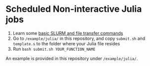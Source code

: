 # Scheduled Non-interactive Julia jobs

1. Learn some [basic SLURM and file transfer commands](SLURM_basic.md)
1. Go to `/example/julia/` in this repository, and copy `submit.sh` and `template.s` to the folder where your Julia file resides
1. Run `bash submit.sh YOUR_FUNCTION_NAME`

An example is provided in this repository under `/example/julia/`.
